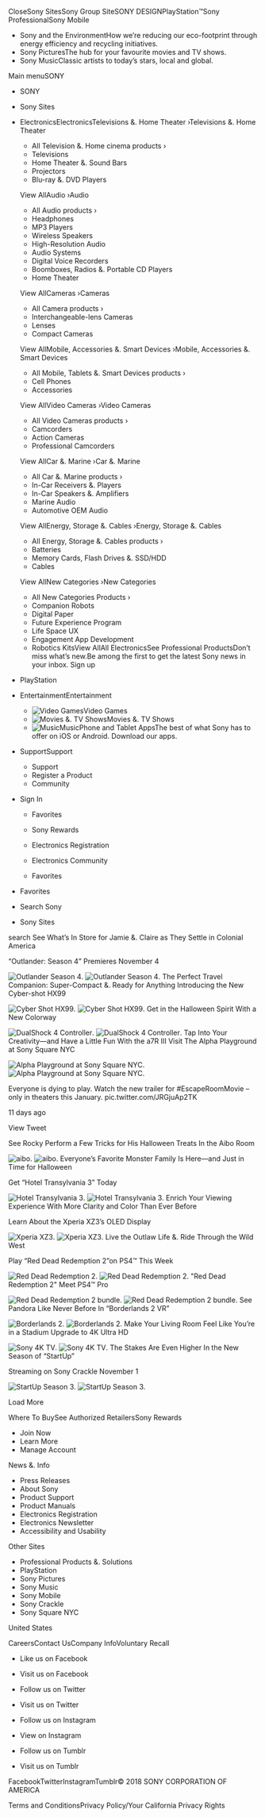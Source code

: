 Close<img src="//www.sony.com/assets/images/close-btn-x.png?fa48f775a334600f47f403ffb303d1e7&amp;wid=12" alt="" class="u-nav-close-btn-img">Sony Sites<img src="//www.sony.com/image/9a512bd93333b3c884bdbe2ba1581755?fmt=jpeg&amp;wid=370" alt="" class="u-nav-primary-img">Sony Group Site<img src="//www.sony.com/image/9762859c83b5616a7c75b2714c2e7d76?fmt=jpeg&amp;wid=370" alt="" class="u-nav-primary-img">SONY DESIGN<img src="//www.sony.com/image/5b83005cbb02abbc2878e29b23a3c362?fmt=jpeg&amp;wid=370" alt="" class="u-nav-primary-img">PlayStation™<img src="//www.sony.com/image/65c210a5a7b4a59a9963df8a4e0835da?fmt=jpeg&amp;wid=370" alt="" class="u-nav-primary-img">Sony Professional<img src="//www.sony.com/image/bf805a8b340105d03fcff55e3d22fb18?fmt=jpeg&amp;wid=370" alt="" class="u-nav-primary-img">Sony Mobile

*   Sony and the EnvironmentHow we’re reducing our eco-footprint through energy efficiency and recycling initiatives.
*   Sony PicturesThe hub for your favourite movies and TV shows.
*   Sony MusicClassic artists to today’s stars, local and global.

Main menuSONY

*   SONY
*   Sony Sites
*   ElectronicsElectronicsTelevisions &. Home Theater ›Televisions &. Home Theater
    
    *   All Television &. Home cinema products ›
    *   Televisions
    *   Home Theater &. Sound Bars
    *   Projectors
    *   Blu-ray &. DVD Players
    
    View AllAudio ›Audio
    
    *   All Audio products ›
    *   Headphones
    *   MP3 Players
    *   Wireless Speakers
    *   High-Resolution Audio
    *   Audio Systems
    *   Digital Voice Recorders
    *   Boomboxes, Radios &. Portable CD Players
    *   Home Theater
    
    View AllCameras ›Cameras
    
    *   All Camera products ›
    *   Interchangeable-lens Cameras
    *   Lenses
    *   Compact Cameras
    
    View AllMobile, Accessories &. Smart Devices ›Mobile, Accessories &. Smart Devices
    
    *   All Mobile, Tablets &. Smart Devices products ›
    *   Cell Phones
    *   Accessories
    
    View AllVideo Cameras ›Video Cameras
    
    *   All Video Cameras products ›
    *   Camcorders
    *   Action Cameras
    *   Professional Camcorders
    
    View AllCar &. Marine ›Car &. Marine
    
    *   All Car &. Marine products ›
    *   In-Car Receivers &. Players
    *   In-Car Speakers &. Amplifiers
    *   Marine Audio
    *   Automotive OEM Audio
    
    View AllEnergy, Storage &. Cables ›Energy, Storage &. Cables
    
    *   All Energy, Storage &. Cables products ›
    *   Batteries
    *   Memory Cards, Flash Drives &. SSD/HDD
    *   Cables
    
    View AllNew Categories ›New Categories
    *   All New Categories Products ›
    *   Companion Robots
    *   Digital Paper
    *   Future Experience Program
    *   Life Space UX
    *   Engagement App Development
    *   Robotics KitsView AllAll ElectronicsSee Professional Products<img src="//www.sony.com/image/73af50e8d496b98be27c316fba0cb511?fmt=jpeg&amp;wid=218" alt="" class="iq-img">Don’t miss what’s new.Be among the first to get the latest Sony news in your inbox. Sign up
*   PlayStation
*   EntertainmentEntertainment
    *   <img src="//www.sony.com/image/c8d568c456f06d3fa734b3331f100352?fmt=png-alpha&amp;wid=192&amp;hei=106" alt="Video Games" class="0 ">Video Games
    *   <img src="//www.sony.com/image/fc437c3658eed4b903e04f558e383d72?fmt=png-alpha&amp;wid=192&amp;hei=106" alt="Movies &amp. TV Shows" class="0 ">Movies &. TV Shows
    *   <img src="//www.sony.com/image/e783b1218f8069830c258b94aa5870c2?fmt=png-alpha&amp;wid=192&amp;hei=106" alt="Music" class="0 ">Music<img src="//www.sony.com/image/7a959cd929b51c2272e8fa8e9e8ed184?fmt=png-alpha&amp;wid=218" alt="" class="">Phone and Tablet AppsThe best of what Sony has to offer on iOS or Android. Download our apps.
*   SupportSupport
    *   <img src="//www.sony.com/image/bf43c4ef8c2eb71880b73f458ec57373?fmt=png-alpha&amp;wid=192&amp;hei=106" alt="" class="0 ">Support
    *   <img src="//www.sony.com/image/9e54e9a0759ae334e03e85366d4ba231?fmt=png-alpha&amp;wid=192&amp;hei=106" alt="" class="0 ">Register a Product
    *   <img src="//www.sony.com/image/b40fc153416e1395537a641506dd9fb8?fmt=png-alpha&amp;wid=192&amp;hei=106" alt="" class="0 ">Community

*   Sign In
    
    *   Favorites
    
    *   Sony Rewards
    *   Electronics Registration
    *   Electronics Community
    *   Favorites
*   Favorites
*   Search Sony
*   Sony Sites

search See What’s In Store for Jamie &. Claire as They Settle in Colonial America

“Outlander: Season 4” Premieres November 4

<img class="bg-img" data-linkname="en:set\_e:position\_1|\_5x2-1:video:tv:OutlanderSeason4-October-25-2018:sptv:image:YMVizqMN83o" data-analytics-event="content" data-analytics-category="tile" data-analytics-action="click" data-analytics-name="See What’s In Store for Jamie &amp. Claire as They Settle in Colonial America YMVizqMN83o Outlander-Season-4" data-img1x="/content/dam/sony/homepage/2018-october/10-25/OutlanderSeason4-600x600.jpg" data-img2x="/content/dam/sony/homepage/2018-october/10-25/OutlanderSeason4-1276x500.jpg" src="/content/dam/sony/homepage/2018-october/10-25/OutlanderSeason4-1276x500.jpg" alt="Outlander Season 4 "/>. <img class="bg-img" data-linkname="en:set\_e:position\_1|\_5x2-1:video:tv:OutlanderSeason4-October-25-2018:sptv:image-mobile:YMVizqMN83o" data-analytics-event="content" data-analytics-category="tile" data-analytics-action="click" data-analytics-name="See What’s In Store for Jamie &amp. Claire as They Settle in Colonial America YMVizqMN83o Outlander-Season-4" data-img1x="/content/dam/sony/homepage/2018-october/10-25/OutlanderSeason4-600x600.jpg" data-img2x="/content/dam/sony/homepage/2018-october/10-25/OutlanderSeason4-1276x500.jpg" src="/content/dam/sony/homepage/2018-october/10-25/OutlanderSeason4-600x600.jpg" alt="Outlander Season 4 "/>. The Perfect Travel Companion: Super-Compact &. Ready for Anything Introducing the New Cyber-shot HX99

<img class="bg-img" data-linkname="en:set\_b:position\_1|\_2x2-1:image:professional:CyberShotHX99-October-25-2018:pro:image" data-analytics-event="content" data-analytics-category="tile" data-analytics-action="click" data-analytics-name="The Perfect Travel Companion: Super-Compact &amp. Ready for Anything Cyber-Shot-HX99" data-img1x="/content/dam/sony/homepage/2018-october/10-25/CybershotHX99-600x600.jpg" data-img2x="/content/dam/sony/homepage/2018-october/10-25/CybershotHX99-600x600.jpg" src="/content/dam/sony/homepage/2018-october/10-25/CybershotHX99-600x600.jpg" alt="Cyber Shot HX99"/>. <img class="bg-img" data-linkname="en:set\_b:position\_1|\_2x2-1:image:professional:CyberShotHX99-October-25-2018:pro:image-mobile:" data-analytics-event="content" data-analytics-category="tile" data-analytics-action="click" data-analytics-name="The Perfect Travel Companion: Super-Compact &amp. Ready for Anything Cyber-Shot-HX99" data-img1x="/content/dam/sony/homepage/2018-october/10-25/CybershotHX99-600x600.jpg" data-img2x="/content/dam/sony/homepage/2018-october/10-25/CybershotHX99-600x600.jpg" src="/content/dam/sony/homepage/2018-october/10-25/CybershotHX99-600x600.jpg" alt="Cyber Shot HX99"/>. Get in the Halloween Spirit With a New Colorway

<img class="bg-img" data-linkname="en:set\_b:position\_1|\_2x1-3:image:playstation:DualShock4Controller-October-25-2018:ps:image" data-analytics-event="content" data-analytics-category="tile" data-analytics-action="click" data-analytics-name="Get in the Halloween Spirit Dual-Shock-4-Controller" data-img1x="/content/dam/sony/homepage/2018-october/10-25/PSDualShock-600x600.jpg" data-img2x="/content/dam/sony/homepage/2018-october/10-25/PSDualShock-600x600.jpg" src="/content/dam/sony/homepage/2018-october/10-25/PSDualShock-600x600.jpg" alt="DualShock 4 Controller"/>. <img class="bg-img" data-linkname="en:set\_b:position\_1|\_2x1-3:image:playstation:DualShock4Controller-October-25-2018:ps:image-mobile:" data-analytics-event="content" data-analytics-category="tile" data-analytics-action="click" data-analytics-name="Get in the Halloween Spirit Dual-Shock-4-Controller" data-img1x="/content/dam/sony/homepage/2018-october/10-25/PSDualShock-600x600.jpg" data-img2x="/content/dam/sony/homepage/2018-october/10-25/PSDualShock-600x600.jpg" src="/content/dam/sony/homepage/2018-october/10-25/PSDualShock-600x600.jpg" alt="DualShock 4 Controller"/>. Tap Into Your Creativity—and Have a Little Fun With the a7R III Visit The Alpha Playground at Sony Square NYC

<img class="bg-img" data-linkname="en:set\_b:position\_1|\_1x1-4:image:electronics:AlphaPlaygroundSSNYC-October-25-2018:sca:image" data-analytics-event="content" data-analytics-category="tile" data-analytics-action="click" data-analytics-name="Tap Into Your Creativity—and Have a Little Fun With the a7R III Alpha-Playground-SSNYC" data-img1x="/content/dam/sony/homepage/2018-october/10-25/AlphaPlayground-600x600.jpg" data-img2x="/content/dam/sony/homepage/2018-october/10-25/AlphaPlayground-745x500.jpg" src="/content/dam/sony/homepage/2018-october/10-25/AlphaPlayground-745x500.jpg" alt="Alpha Playground at Sony Square NYC "/>. <img class="bg-img" data-linkname="en:set\_b:position\_1|\_1x1-4:image:electronics:AlphaPlaygroundSSNYC-October-25-2018:sca:image-mobile:" data-analytics-event="content" data-analytics-category="tile" data-analytics-action="click" data-analytics-name="Tap Into Your Creativity—and Have a Little Fun With the a7R III Alpha-Playground-SSNYC" data-img1x="/content/dam/sony/homepage/2018-october/10-25/AlphaPlayground-600x600.jpg" data-img2x="/content/dam/sony/homepage/2018-october/10-25/AlphaPlayground-745x500.jpg" src="/content/dam/sony/homepage/2018-october/10-25/AlphaPlayground-600x600.jpg" alt="Alpha Playground at Sony Square NYC "/>.

Everyone is dying to play. Watch the new trailer for #EscapeRoomMovie – only in theaters this January. pic.twitter.com/JRGjuAp2TK

11 days ago

View Tweet

See Rocky Perform a Few Tricks for His Halloween Treats In the Aibo Room

<img class="bg-img" data-linkname="en:set\_b:position\_1|\_1x1-6:image:electronics:AiboRoomSSNYC-October-30-2018:sca:image" data-analytics-event="content" data-analytics-category="tile" data-analytics-action="click" data-analytics-name="See Rocky Perform a Few Tricks for His Halloween Treats Aibo-Room-SSNYC" data-img1x="/content/dam/sony/homepage/2018-october/10-25/aibo-halloween-600x600.jpg" data-img2x="/content/dam/sony/homepage/2018-october/10-25/aibo-halloween-500x246.jpg" src="/content/dam/sony/homepage/2018-october/10-25/aibo-halloween-500x246.jpg" alt="aibo "/>. <img class="bg-img" data-linkname="en:set\_b:position\_1|\_1x1-6:image:electronics:AiboRoomSSNYC-October-30-2018:sca:image-mobile:" data-analytics-event="content" data-analytics-category="tile" data-analytics-action="click" data-analytics-name="See Rocky Perform a Few Tricks for His Halloween Treats Aibo-Room-SSNYC" data-img1x="/content/dam/sony/homepage/2018-october/10-25/aibo-halloween-600x600.jpg" data-img2x="/content/dam/sony/homepage/2018-october/10-25/aibo-halloween-500x246.jpg" src="/content/dam/sony/homepage/2018-october/10-25/aibo-halloween-600x600.jpg" alt="aibo "/>. Everyone’s Favorite Monster Family Is Here—and Just in Time for Halloween

Get “Hotel Transylvania 3” Today

<img class="bg-img" data-linkname="en:set\_e:position\_1|\_5x2-1:video:movies:HT3Youtube-October-04-2018:sp:image:fVHlRN0upIo" data-analytics-event="content" data-analytics-category="tile" data-analytics-action="click" data-analytics-name="Everyone’s Favorite Monster Family Is Here—and Just in Time for Halloween fVHlRN0upIo HT3-Youtube" data-img1x="/content/dam/sony/homepage/2018-october/10-25/hotel-transylvania-3-600x600.jpg" data-img2x="/content/dam/sony/homepage/2018-october/10-25/hotel-transylvania-3-1276x500.jpg" src="/content/dam/sony/homepage/2018-october/10-25/hotel-transylvania-3-1276x500.jpg" alt="Hotel Transylvania 3 "/>. <img class="bg-img" data-linkname="en:set\_e:position\_1|\_5x2-1:video:movies:HT3Youtube-October-04-2018:sp:image-mobile:fVHlRN0upIo" data-analytics-event="content" data-analytics-category="tile" data-analytics-action="click" data-analytics-name="Everyone’s Favorite Monster Family Is Here—and Just in Time for Halloween fVHlRN0upIo HT3-Youtube" data-img1x="/content/dam/sony/homepage/2018-october/10-25/hotel-transylvania-3-600x600.jpg" data-img2x="/content/dam/sony/homepage/2018-october/10-25/hotel-transylvania-3-1276x500.jpg" src="/content/dam/sony/homepage/2018-october/10-25/hotel-transylvania-3-600x600.jpg" alt="Hotel Transylvania 3 "/>. Enrich Your Viewing Experience With More Clarity and Color Than Ever Before

Learn About the Xperia XZ3’s OLED Display

<img class="bg-img" data-linkname="en:set\_a:position\_1|\_3x2-1:video:mobile:XperiaSizzle-October-25-2018:mob:image:aLD\_ZcNvtZE" data-analytics-event="content" data-analytics-category="tile" data-analytics-action="click" data-analytics-name="Enrich Your Viewing Experience With More Clarity and Color Than Ever Before aLD\_ZcNvtZE Xperia-Sizzle" data-img1x="/content/dam/sony/homepage/2018-october/10-25/Xperia\_XZ3\_600x600.jpg" data-img2x="/content/dam/sony/homepage/2018-october/10-25/Xperia\_XZ3\_745x500.jpg" src="/content/dam/sony/homepage/2018-october/10-25/Xperia\_XZ3\_745x500.jpg" alt="Xperia XZ3"/>. <img class="bg-img" data-linkname="en:set\_a:position\_1|\_3x2-1:video:mobile:XperiaSizzle-October-25-2018:mob:image-mobile:aLD\_ZcNvtZE" data-analytics-event="content" data-analytics-category="tile" data-analytics-action="click" data-analytics-name="Enrich Your Viewing Experience With More Clarity and Color Than Ever Before aLD\_ZcNvtZE Xperia-Sizzle" data-img1x="/content/dam/sony/homepage/2018-october/10-25/Xperia\_XZ3\_600x600.jpg" data-img2x="/content/dam/sony/homepage/2018-october/10-25/Xperia\_XZ3\_745x500.jpg" src="/content/dam/sony/homepage/2018-october/10-25/Xperia\_XZ3\_600x600.jpg" alt="Xperia XZ3"/>. Live the Outlaw Life &. Ride Through the Wild West

Play “Red Dead Redemption 2”on PS4™ This Week

<img class="bg-img" data-linkname="en:set\_a:position\_1|\_2x1-2:video:playstation:RedDeadRedemption2Trailer-October-25-2018:ps:image:6VVhPqGMDAg" data-analytics-event="content" data-analytics-category="tile" data-analytics-action="click" data-analytics-name="Live the Outlaw Life &amp. Ride Through the Wild West 6VVhPqGMDAg Red-Dead-Redemption-2-Trailer" data-img1x="/content/dam/sony/homepage/2018-october/10-25/red-dead-redemption-600x600.jpg" data-img2x="/content/dam/sony/homepage/2018-october/10-25/red-dead-redemption-500x246.jpg" src="/content/dam/sony/homepage/2018-october/10-25/red-dead-redemption-500x246.jpg" alt="Red Dead Redemption 2"/>. <img class="bg-img" data-linkname="en:set\_a:position\_1|\_2x1-2:video:playstation:RedDeadRedemption2Trailer-October-25-2018:ps:image-mobile:6VVhPqGMDAg" data-analytics-event="content" data-analytics-category="tile" data-analytics-action="click" data-analytics-name="Live the Outlaw Life &amp. Ride Through the Wild West 6VVhPqGMDAg Red-Dead-Redemption-2-Trailer" data-img1x="/content/dam/sony/homepage/2018-october/10-25/red-dead-redemption-600x600.jpg" data-img2x="/content/dam/sony/homepage/2018-october/10-25/red-dead-redemption-500x246.jpg" src="/content/dam/sony/homepage/2018-october/10-25/red-dead-redemption-600x600.jpg" alt="Red Dead Redemption 2"/>. "Red Dead Redemption 2" Meet PS4™ Pro

<img class="bg-img" data-linkname="en:set\_a:position\_1|\_1x1-3:image:playstation:RedDeadRedemption2bundle-October-25-2018:ps:image" data-analytics-event="content" data-analytics-category="tile" data-analytics-action="click" data-analytics-name="&#34;Red Dead Redemption 2&#34. Red-Dead-Redemption-2-bundle" data-img1x="/content/dam/sony/homepage/2018-october/10-25/PS4ProRDR2-600x600-2.jpg" data-img2x="/content/dam/sony/homepage/2018-october/10-25/PS4ProRDR2-600x600-2.jpg" src="/content/dam/sony/homepage/2018-october/10-25/PS4ProRDR2-600x600-2.jpg" alt="Red Dead Redemption 2 bundle"/>. <img class="bg-img" data-linkname="en:set\_a:position\_1|\_1x1-3:image:playstation:RedDeadRedemption2bundle-October-25-2018:ps:image-mobile:" data-analytics-event="content" data-analytics-category="tile" data-analytics-action="click" data-analytics-name="&#34;Red Dead Redemption 2&#34. Red-Dead-Redemption-2-bundle" data-img1x="/content/dam/sony/homepage/2018-october/10-25/PS4ProRDR2-600x600-2.jpg" data-img2x="/content/dam/sony/homepage/2018-october/10-25/PS4ProRDR2-600x600-2.jpg" src="/content/dam/sony/homepage/2018-october/10-25/PS4ProRDR2-600x600-2.jpg" alt="Red Dead Redemption 2 bundle"/>. See Pandora Like Never Before In “Borderlands 2 VR”

<img class="bg-img" data-linkname="en:set\_a:position\_1|\_1x1-5:image:playstation:Borderlands2Trailer-October-25-2018:ps:image" data-analytics-event="content" data-analytics-category="tile" data-analytics-action="click" data-analytics-name="See Pandora Like Never Before Borderlands-2-Trailer" data-img1x="/content/dam/sony/homepage/2018-october/10-25/Borderlands2VR-Maya-600x600.jpg" data-img2x="/content/dam/sony/homepage/2018-october/10-25/Borderlands2VR-Maya-600x600.jpg" src="/content/dam/sony/homepage/2018-october/10-25/Borderlands2VR-Maya-600x600.jpg" alt="Borderlands 2 "/>. <img class="bg-img" data-linkname="en:set\_a:position\_1|\_1x1-5:image:playstation:Borderlands2Trailer-October-25-2018:ps:image-mobile:" data-analytics-event="content" data-analytics-category="tile" data-analytics-action="click" data-analytics-name="See Pandora Like Never Before Borderlands-2-Trailer" data-img1x="/content/dam/sony/homepage/2018-october/10-25/Borderlands2VR-Maya-600x600.jpg" data-img2x="/content/dam/sony/homepage/2018-october/10-25/Borderlands2VR-Maya-600x600.jpg" src="/content/dam/sony/homepage/2018-october/10-25/Borderlands2VR-Maya-600x600.jpg" alt="Borderlands 2 "/>. Make Your Living Room Feel Like You’re in a Stadium Upgrade to 4K Ultra HD

<img class="bg-img" data-linkname="en:set\_a:position\_1|\_2x2-6:image:electronics:4kTVFootball-October-25-2018:gwt:image" data-analytics-event="content" data-analytics-category="tile" data-analytics-action="click" data-analytics-name="Make Your Living Room Feel Like You’re in a Stadium 4k-TV-Football" data-img1x="/content/dam/sony/homepage/2018-october/10-25/X850B-600x600.jpg" data-img2x="/content/dam/sony/homepage/2018-october/10-25/X850B-600x600.jpg" src="/content/dam/sony/homepage/2018-october/10-25/X850B-600x600.jpg" alt="Sony 4K TV"/>. <img class="bg-img" data-linkname="en:set\_a:position\_1|\_2x2-6:image:electronics:4kTVFootball-October-25-2018:gwt:image-mobile:" data-analytics-event="content" data-analytics-category="tile" data-analytics-action="click" data-analytics-name="Make Your Living Room Feel Like You’re in a Stadium 4k-TV-Football" data-img1x="/content/dam/sony/homepage/2018-october/10-25/X850B-600x600.jpg" data-img2x="/content/dam/sony/homepage/2018-october/10-25/X850B-600x600.jpg" src="/content/dam/sony/homepage/2018-october/10-25/X850B-600x600.jpg" alt="Sony 4K TV"/>. The Stakes Are Even Higher In the New Season of “StartUp”

Streaming on Sony Crackle November 1

<img class="bg-img" data-linkname="en:set\_e:position\_1|\_5x2-1:video:tv:StartUpSeason3Trailer-October-25-2018:sptv:image:KF3PRTbxJeE" data-analytics-event="content" data-analytics-category="tile" data-analytics-action="click" data-analytics-name="The Stakes Are Even Higher In the New Season of “StartUp” KF3PRTbxJeE StartUp-Season-3-Trailer" data-img1x="/content/dam/sony/homepage/2018-october/10-25/Startup-600x600.jpg" data-img2x="/content/dam/sony/homepage/2018-october/10-25/Startup-1276x500.jpg" src="/content/dam/sony/homepage/2018-october/10-25/Startup-1276x500.jpg" alt="StartUp Season 3"/>. <img class="bg-img" data-linkname="en:set\_e:position\_1|\_5x2-1:video:tv:StartUpSeason3Trailer-October-25-2018:sptv:image-mobile:KF3PRTbxJeE" data-analytics-event="content" data-analytics-category="tile" data-analytics-action="click" data-analytics-name="The Stakes Are Even Higher In the New Season of “StartUp” KF3PRTbxJeE StartUp-Season-3-Trailer" data-img1x="/content/dam/sony/homepage/2018-october/10-25/Startup-600x600.jpg" data-img2x="/content/dam/sony/homepage/2018-october/10-25/Startup-1276x500.jpg" src="/content/dam/sony/homepage/2018-october/10-25/Startup-600x600.jpg" alt="StartUp Season 3"/>.

Load More

Where To BuySee Authorized RetailersSony Rewards

*   Join Now
*   Learn More
*   Manage Account

News &. Info

*   Press Releases
*   About Sony
*   Product Support
*   Product Manuals
*   Electronics Registration
*   Electronics Newsletter
*   Accessibility and Usability

Other Sites

*   Professional Products &. Solutions
*   PlayStation
*   Sony Pictures
*   Sony Music
*   Sony Mobile
*   Sony Crackle
*   Sony Square NYC

United States

CareersContact UsCompany InfoVoluntary Recall

*   Like us on Facebook

*   Visit us on Facebook

*   Follow us on Twitter

*   Visit us on Twitter

*   Follow us on Instagram
*   View on Instagram

*   Follow us on Tumblr
*   Visit us on Tumblr

FacebookTwitterInstagramTumblr© 2018 SONY CORPORATION OF AMERICA

Terms and ConditionsPrivacy Policy/Your California Privacy Rights